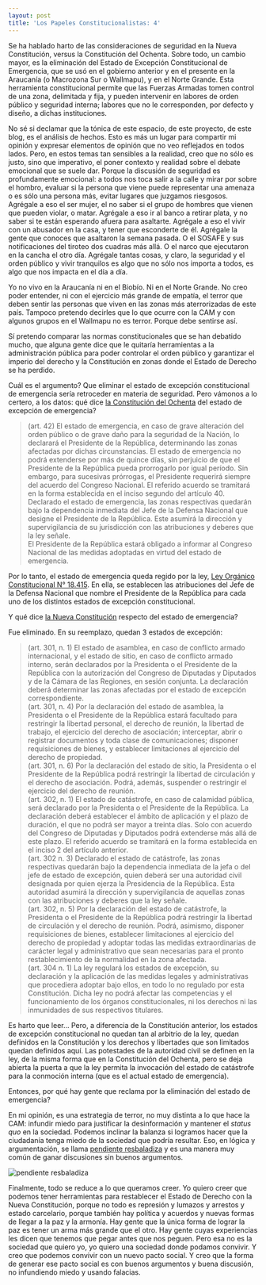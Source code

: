 ```yaml
---
layout: post
title: 'Los Papeles Constitucionalistas: 4'
---
```

Se ha hablado harto de las consideraciones de seguridad en la Nueva Constitución, versus la Constitución del Ochenta. Sobre todo, un cambio mayor, es la eliminación del Estado de Excepción Constitucional de Emergencia, que se usó en el gobierno anterior y en el presente en la Araucanía (o Macrozona Sur o Wallmapu), y en el Norte Grande. Esta herramienta constitucional permite que las Fuerzas Armadas tomen control de una zona, delimitada y fija, y pueden intervenir en labores de orden público y seguridad interna; labores que no le corresponden, por defecto y diseño, a dichas instituciones.

<!--more-->

No sé si declamar que la tónica de este espacio, de este proyecto, de este blog, es el análisis de hechos. Esto es más un lugar para compartir mi opinión y expresar elementos de opinión que no veo reflejados en todos lados. Pero, en estos temas tan sensibles a la realidad, creo que no sólo es justo, sino que imperativo, el poner contexto y realidad sobre el debate emocional que se suele dar. Porque la discusión de seguridad es profundamente emocional: a todos nos toca salir a la calle y mirar por sobre el hombro, evaluar si la persona que viene puede representar una amenaza o es sólo una persona más, evitar lugares que juzgamos riesgosos. Agrégale a eso el ser mujer, el no saber si el grupo de hombres que vienen que pueden violar, o matar. Agrégale a eso ir al banco a retirar plata, y no saber si te están esperando afuera para asaltarte. Agrégale a eso el vivir con un abusador en la casa, y tener que esconderte de él. Agrégale la gente que conoces que asaltaron la semana pasada. O el SOSAFE y sus notificaciones del tiroteo dos cuadras más allá. O el narco que ejecutaron en la cancha el otro día. Agrégale tantas cosas, y claro, la seguridad y el orden público y vivir tranquilos es algo que no sólo nos importa a todos, es algo que nos impacta en el día a día.

Yo no vivo en la Araucanía ni en el Biobío. Ni en el Norte Grande. No creo poder entender, ni con el ejercicio más grande de empatía, el terror que deben sentir las personas que viven en las zonas más aterrorizadas de este país. Tampoco pretendo decirles que lo que ocurre con la CAM y con algunos grupos en el Wallmapu no es terror. Porque debe sentirse así.

Sí pretendo comparar las normas constitucionales que se han debatido mucho, que alguna gente dice que le quitaría herramientas a la administración pública para poder controlar el orden público y garantizar el imperio del derecho y la Constitución en zonas donde el Estado de Derecho se ha perdido.

Cuál es el argumento? Que eliminar el estado de excepción constitucional de emergencia sería retroceder en materia de seguridad. Pero vámonos a lo certero, a los datos: qué dice [la Constitución del Ochenta](https://www.camara.cl/camara/doc/leyes_normas/constitucion.pdf) del estado de excepción de emergencia?

> (art. 42) El estado de emergencia, en caso de grave alteración del orden público o de grave daño para la seguridad de la Nación, lo declarará el Presidente de la República, determinando las zonas afectadas por dichas circunstancias. El estado de emergencia no podrá extenderse por más de quince días, sin perjuicio de que el Presidente de la República pueda prorrogarlo por igual período. Sin embargo, para sucesivas prórrogas, el Presidente requerirá siempre del acuerdo del Congreso Nacional. El referido acuerdo se tramitará en la forma establecida en el inciso segundo del artículo 40. <br>
> Declarado el estado de emergencia, las zonas respectivas quedarán bajo la dependencia inmediata del Jefe de la Defensa Nacional que designe el Presidente de la República. Este asumirá la dirección y supervigilancia de su jurisdicción con las atribuciones y deberes que la ley señale. <br>
> El Presidente de la República estará obligado a informar al Congreso Nacional de las medidas adoptadas en virtud del estado de emergencia.

Por lo tanto, el estado de emergencia queda regido por la ley, [Ley Orgánico Constitucional N° 18.415](https://www.bcn.cl/leychile/navegar?idNorma=29824). En ella, se establecen las atribuciones del Jefe de la Defensa Nacional que nombre el Presidente de la República para cada uno de los distintos estados de excepción constitucional.

Y qué dice [la Nueva Constitución](https://www.chileconvencion.cl/wp-content/uploads/2022/07/Texto-CPR-2022.pdf) respecto del estado de emergencia?

Fue eliminado. En su reemplazo, quedan 3 estados de excepción:

> (art. 301, n. 1) El estado de asamblea, en caso de conflicto armado internacional, y el estado de sitio, en caso de conflicto armado interno, serán declarados por la Presidenta o el Presidente de la República con la autorización del Congreso de Diputadas y Diputados y de la Cámara de las Regiones, en sesión conjunta. La declaración deberá determinar las zonas afectadas por el estado de excepción correspondiente. <br>
> (art. 301, n. 4) Por la declaración del estado de asamblea, la Presidenta o el Presidente de la República estará facultado para restringir la libertad personal, el derecho de reunión, la libertad de trabajo, el ejercicio del derecho de asociación; interceptar, abrir o registrar documentos y toda clase de comunicaciones; disponer requisiciones de bienes, y establecer limitaciones al ejercicio del derecho de propiedad. <br>
> (art. 301, n. 6) Por la declaración del estado de sitio, la Presidenta o el Presidente de la República podrá restringir la libertad de circulación y el derecho de asociación. Podrá, además, suspender o restringir el ejercicio del derecho de reunión. <br>
> (art. 302, n. 1) El estado de catástrofe, en caso de calamidad pública, será declarado por la Presidenta o el Presidente de la República. La declaración deberá establecer el ámbito de aplicación y el plazo de duración, el que no podrá ser mayor a treinta días. Solo con acuerdo del Congreso de Diputadas y Diputados podrá extenderse más allá de este plazo. El referido acuerdo se tramitará en la forma establecida en el inciso 2 del artículo anterior. <br>
> (art. 302 n. 3) Declarado el estado de catástrofe, las zonas respectivas quedarán bajo la dependencia inmediata de la jefa o del jefe de estado de excepción, quien deberá ser una autoridad civil designada por quien ejerza la Presidencia de la República. Esta autoridad asumirá la dirección y supervigilancia de aquellas zonas con las atribuciones y deberes que la ley señale. <br>
> (art. 302, n. 5) Por la declaración del estado de catástrofe, la Presidenta o el Presidente de la República podrá restringir la libertad de circulación y el derecho de reunión. Podrá, asimismo, disponer requisiciones de bienes, establecer limitaciones al ejercicio del derecho de propiedad y adoptar todas las medidas extraordinarias de carácter legal y administrativo que sean necesarias para el pronto restablecimiento de la normalidad en la zona afectada. <br>
> (art. 304 n. 1) La ley regulará los estados de excepción, su declaración y la aplicación de las medidas legales y administrativas que procediera adoptar bajo ellos, en todo lo no regulado por esta Constitución. Dicha ley no podrá afectar las competencias y el funcionamiento de los órganos constitucionales, ni los derechos ni las inmunidades de sus respectivos titulares.

Es harto que leer... Pero, a diferencia de la Constitución anterior, los estados de excepción constitucional no quedan tan al arbitrio de la ley, quedan definidos en la Constitución y los derechos y libertades que son limitados quedan definidos aquí. Las potestades de la autoridad civil se definen en la ley, de la misma forma que en la Constitución del Ochenta, pero se deja abierta la puerta a que la ley permita la invocación del estado de catástrofe para la conmoción interna (que es el actual estado de emergencia).

Entonces, por qué hay gente que reclama por la eliminación del estado de emergencia?

En mi opinión, es una estrategia de terror, no muy distinta a lo que hace la CAM: infundir miedo para justificar la desinformación y mantener el _status quo_ en la sociedad. Podemos inclinar la balanza si logramos hacer que la ciudadanía tenga miedo de la sociedad que podría resultar. Eso, en lógica y argumentación, se llama [pendiente resbaladiza](https://falacias.escepticos.es/index.php/falacia-de-la-pendiente-resbaladiza/) y es una manera muy común de ganar discusiones sin buenos argumentos.

![pendiente resbaladiza](https://s3.amazonaws.com/5mt.jude3pca.org/2022/03/16153248/Phillips-The-Slippery-Slope-2.jpg)

Finalmente, todo se reduce a lo que queramos creer. Yo quiero creer que podemos tener herramientas para restablecer el Estado de Derecho con la Nueva Constitución, porque no todo es represión y lumazos y arrestos y estado carcelario, porque también hay política y acuerdos y nuevas formas de llegar a la paz y la armonía. Hay gente que la única forma de lograr la paz es tener un arma más grande que el otro. Hay gente cuyas experiencias les dicen que tenemos que pegar antes que nos peguen. Pero esa no es la sociedad que quiero yo, yo quiero una sociedad donde podamos convivir. Y creo que podemos convivir con un nuevo pacto social. Y creo que la forma de generar ese pacto social es con buenos argumentos y buena discusión, no infundiendo miedo y usando falacias.
